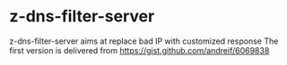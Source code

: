 # z-dns-filter-server
z-dns-filter-server aims at replace bad IP with customized response
The first version is delivered from https://gist.github.com/andreif/6069838
